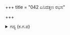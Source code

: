 +++
title = "042 ಏನಿದೆತ್ತಣ ರಭಸ"

+++

<details><summary>ಗದ್ಯ (ಕ.ಗ.ಪ) </summary>

42. "ಇದು ಎಂತಹ ರಭಸ ಮೂರು ಲೋಕಗಳು ಈ ಶಬ್ದಕ್ಕೆ ನಡುಗಿವೆ" ಶಿವಶಿವಾ ಎನ್ನುತ್ತಾ ಆ ರಾಜಸಮೂಹ ನಡುಗಿತು.  ಕೌರವನ ಸೇನೆ ತಲೆ ಕೆಳಗಾಯಿತು. ಅರ್ಜುನನ ಮಗನ ಮರಣದಿಂದ ನಮಗೆ ಮಂತ್ರೋಚ್ಛಾರಣೆ ಮತ್ತು ಧ್ಯಾನ ಮಾಡುವಂತಾಯಿತು (ಯುದ್ಧವನ್ನು ಬಿಟ್ಟು) ಎಂದ ಹೇಳುತ್ತಾ ಕೌರವ ರಾಜ ಸೇನೆಯು ತಲ್ಲಣಿಸಿತು.
</details>
